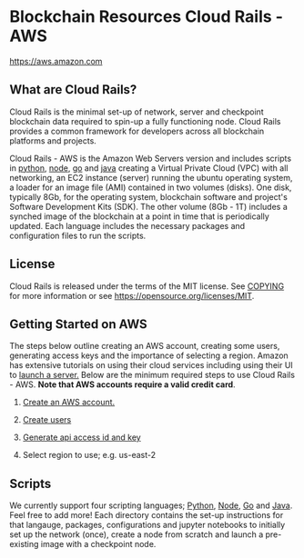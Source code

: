 Blockchain Resources Cloud Rails - AWS
======================================

https://aws.amazon.com

What are Cloud Rails?
---------------------

Cloud Rails is the minimal set-up of network, server and checkpoint
blockchain data required to spin-up a fully functioning node.  Cloud
Rails provides a common framework for developers across all blockchain
platforms and projects.

Cloud Rails - AWS is the Amazon Web Servers version and includes
scripts in [python](python), [node](node), [go](go) and [java](java)
creating a Virtual Private Cloud (VPC) with all networking, an EC2
instance (server) running the ubuntu operating system, a loader for an
image file (AMI) contained in two volumes (disks). One disk, typically
8Gb, for the operating system, blockchain software and project's
Software Development Kits (SDK).  The other volume (8Gb - 1T) includes
a synched image of the blockchain at a point in time that is
periodically updated. Each language includes the necessary packages
and configuration files to run the scripts.


License
-------

Cloud Rails is released under the terms of the MIT license. See
[COPYING](COPYING) for more information or see
https://opensource.org/licenses/MIT.


Getting Started on AWS
----------------------

The steps below outline creating an AWS account, creating some users,
generating access keys and the importance of selecting a region.  Amazon has extensive tutorials on using their cloud services including using their UI to [launch a server.](https://aws.amazon.com/getting-started/tutorials/launch-a-virtual-machine)  Below are the minimum required steps to use Cloud Rails - AWS.  **Note that AWS accounts require a valid credit card**.

1. [Create an AWS account.](https://portal.aws.amazon.com/billingh/signup)  
  
2. [Create users]()

3. [Generate api access id and key]()

4. Select region to use; e.g. us-east-2


Scripts  
-------

We currently support four scripting languages;
[Python](python/README.md), [Node](node), [Go](go) and [Java](java).
Feel free to add more!  Each directory contains the set-up
instructions for that langauge, packages, configurations and jupyter
notebooks to initially set up the network (once), create a node from
scratch and launch a pre-existing image with a checkpoint node.





  
